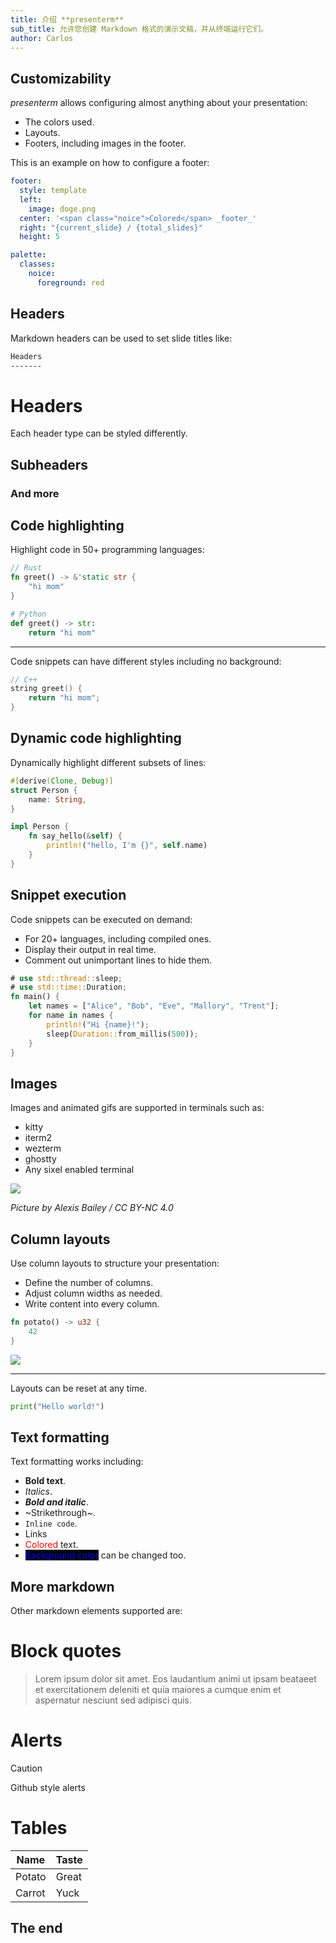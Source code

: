 ```yaml
---
title: 介绍 **presenterm**
sub_title: 允许您创建 Markdown 格式的演示文稿，并从终端运行它们。
author: Carlos
---
```


Customizability
---

_presenterm_ allows configuring almost anything about your presentation:

* The colors used.
* Layouts.
* Footers, including images in the footer.

<!-- pause -->

This is an example on how to configure a footer:

```yaml
footer:
  style: template
  left:
    image: doge.png
  center: '<span class="noice">Colored</span> _footer_'
  right: "{current_slide} / {total_slides}"
  height: 5

palette:
  classes:
    noice:
      foreground: red
```

<!-- end_slide -->

Headers
---

Markdown headers can be used to set slide titles like:

```markdown
Headers
-------
```

# Headers

Each header type can be styled differently.

## Subheaders

### And more

<!-- end_slide -->

Code highlighting
---

Highlight code in 50+ programming languages:

```rust
// Rust
fn greet() -> &'static str {
    "hi mom"
}
```

```python
# Python
def greet() -> str:
    return "hi mom"
```

<!-- pause -->

-------

Code snippets can have different styles including no background:

```cpp +no_background +line_numbers
// C++
string greet() {
    return "hi mom";
}
```

<!-- end_slide -->

Dynamic code highlighting
---

Dynamically highlight different subsets of lines:

```rust {1-4|6-10|all} +line_numbers
#[derive(Clone, Debug)]
struct Person {
    name: String,
}

impl Person {
    fn say_hello(&self) {
        println!("hello, I'm {}", self.name)
    }
}
```

<!-- end_slide -->

Snippet execution
---

Code snippets can be executed on demand:

* For 20+ languages, including compiled ones.
* Display their output in real time.
* Comment out unimportant lines to hide them.

```rust +exec
# use std::thread::sleep;
# use std::time::Duration;
fn main() {
    let names = ["Alice", "Bob", "Eve", "Mallory", "Trent"];
    for name in names {
        println!("Hi {name}!");
        sleep(Duration::from_millis(500));
    }
}
```

<!-- end_slide -->

Images
---

Images and animated gifs are supported in terminals such as:

* kitty
* iterm2
* wezterm
* ghostty
* Any sixel enabled terminal

<!-- column_layout: [1, 3, 1] -->

<!-- column: 1 -->

![](../../images/avatar.jpg)

_Picture by Alexis Bailey / CC BY-NC 4.0_

<!-- end_slide -->

Column layouts
---

<!-- column_layout: [7, 3] -->

<!-- column: 0 -->

Use column layouts to structure your presentation:

* Define the number of columns.
* Adjust column widths as needed.
* Write content into every column.

```rust
fn potato() -> u32 {
    42
}
```

<!-- column: 1 -->

![](../../images/avatar.jpg)

<!-- reset_layout -->

---

Layouts can be reset at any time.

```python
print("Hello world!")
```

<!-- end_slide -->

Text formatting
---

Text formatting works including:

* **Bold text**.
* _Italics_.
* **_Bold and italic_**.
* ~Strikethrough~.
* `Inline code`.
* Links [](https://example.com/)
* <span style="color: red">Colored</span> text.
* <span style="color: blue; background-color: black">Background color</span> can be changed too.

<!-- end_slide -->

More markdown
---

Other markdown elements supported are:

# Block quotes

> Lorem ipsum dolor sit amet. Eos laudantium animi ut ipsam beataeet
> et exercitationem deleniti et quia maiores a cumque enim et
> aspernatur nesciunt sed adipisci quis.

# Alerts

> [!caution]
> Github style alerts

# Tables

| Name   | Taste  |
| ------ | ------ |
| Potato | Great  |
| Carrot | Yuck   |

<!-- end_slide -->

<!-- jump_to_middle -->

The end
---
